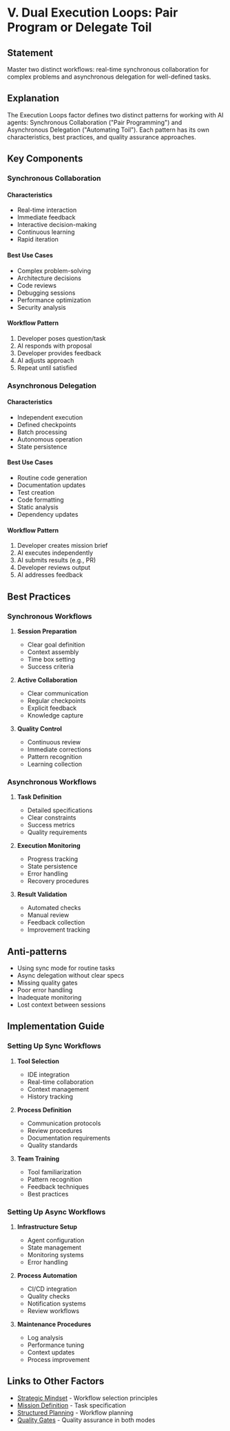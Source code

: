 # V. Dual Execution Loops: Pair Program or Delegate Toil

## Statement

Master two distinct workflows: real-time synchronous collaboration for complex problems and asynchronous delegation for well-defined tasks.

## Explanation

The Execution Loops factor defines two distinct patterns for working with AI agents: Synchronous Collaboration ("Pair Programming") and Asynchronous Delegation ("Automating Toil"). Each pattern has its own characteristics, best practices, and quality assurance approaches.

## Key Components

### Synchronous Collaboration

#### Characteristics
- Real-time interaction
- Immediate feedback
- Interactive decision-making
- Continuous learning
- Rapid iteration

#### Best Use Cases
- Complex problem-solving
- Architecture decisions
- Code reviews
- Debugging sessions
- Performance optimization
- Security analysis

#### Workflow Pattern
1. Developer poses question/task
2. AI responds with proposal
3. Developer provides feedback
4. AI adjusts approach
5. Repeat until satisfied

### Asynchronous Delegation

#### Characteristics
- Independent execution
- Defined checkpoints
- Batch processing
- Autonomous operation
- State persistence

#### Best Use Cases
- Routine code generation
- Documentation updates
- Test creation
- Code formatting
- Static analysis
- Dependency updates

#### Workflow Pattern
1. Developer creates mission brief
2. AI executes independently
3. AI submits results (e.g., PR)
4. Developer reviews output
5. AI addresses feedback

## Best Practices

### Synchronous Workflows

1. **Session Preparation**
   - Clear goal definition
   - Context assembly
   - Time box setting
   - Success criteria

2. **Active Collaboration**
   - Clear communication
   - Regular checkpoints
   - Explicit feedback
   - Knowledge capture

3. **Quality Control**
   - Continuous review
   - Immediate corrections
   - Pattern recognition
   - Learning collection

### Asynchronous Workflows

1. **Task Definition**
   - Detailed specifications
   - Clear constraints
   - Success metrics
   - Quality requirements

2. **Execution Monitoring**
   - Progress tracking
   - State persistence
   - Error handling
   - Recovery procedures

3. **Result Validation**
   - Automated checks
   - Manual review
   - Feedback collection
   - Improvement tracking

## Anti-patterns

- Using sync mode for routine tasks
- Async delegation without clear specs
- Missing quality gates
- Poor error handling
- Inadequate monitoring
- Lost context between sessions

## Implementation Guide

### Setting Up Sync Workflows

1. **Tool Selection**
   - IDE integration
   - Real-time collaboration
   - Context management
   - History tracking

2. **Process Definition**
   - Communication protocols
   - Review procedures
   - Documentation requirements
   - Quality standards

3. **Team Training**
   - Tool familiarization
   - Pattern recognition
   - Feedback techniques
   - Best practices

### Setting Up Async Workflows

1. **Infrastructure Setup**
   - Agent configuration
   - State management
   - Monitoring systems
   - Error handling

2. **Process Automation**
   - CI/CD integration
   - Quality checks
   - Notification systems
   - Review workflows

3. **Maintenance Procedures**
   - Log analysis
   - Performance tuning
   - Context updates
   - Process improvement

## Links to Other Factors

- [Strategic Mindset](strategic-mindset.md) - Workflow selection principles
- [Mission Definition](mission-definition.md) - Task specification
- [Structured Planning](structured-planning.md) - Workflow planning
- [Quality Gates](quality-gates.md) - Quality assurance in both modes